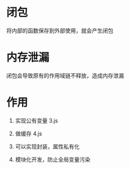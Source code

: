 # 闭包
将内部的函数保存到外部使用，就会产生闭包

# 内存泄漏
闭包会导致原有的作用域链不释放，造成内存泄漏


# 作用
1. 实现公有变量 3.js

2. 做缓存 4.js

3. 可以实现封装，属性私有化

4. 模块化开发，防止全局变量污染